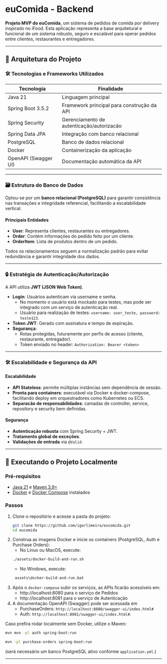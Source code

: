 # euComida - Backend

**Projeto MVP do euComida**, um sistema de pedidos de comida por delivery inspirado no iFood. Esta aplicação representa a base arquitetural e funcional de um sistema robusto, seguro e escalável para operar pedidos entre clientes, restaurantes e entregadores.

---

## 🤖 Arquitetura do Projeto

### 🛠️ Tecnologias e Frameworks Utilizados

| Tecnologia | Finalidade |
|------------|------------|
| Java 21 | Linguagem principal |
| Spring Boot 3.5.2 | Framework principal para construção da API |
| Spring Security | Gerenciamento de autenticação/autorizacão |
| Spring Data JPA | Integração com banco relacional |
| PostgreSQL | Banco de dados relacional |
| Docker | Containerização da aplicação |
| OpenAPI (Swagger UI) | Documentação automática da API |

---

### 🗃️ Estrutura do Banco de Dados

Optou-se por um **banco relacional (PostgreSQL)** para garantir consistência nas transações e integridade referencial, facilitando a escalabilidade vertical.

#### Principais Entidades

- **User**: Representa clientes, restaurantes ou entregadores.
- **Order**: Contém informações do pedido feito por um cliente.
- **OrderItem**: Lista de produtos dentro de um pedido.

Todos os relacionamentos seguem a normalização padrão para evitar redundância e garantir integridade dos dados.

---

### 🔒 Estratégia de Autenticação/Autorização

A API utiliza **JWT (JSON Web Token)**.

- **Login**: Usuários autenticam via username e senha.
  - No momento o usuário está mockado para testes, mas pode ser integrado com um serviço de autenticação real.
  - Usuário para realização de testes: `username: user_teste, password: teste123`.
- **Token JWT**: Gerado com assinatura e tempo de expiração.
- **Segurança**:
    - Rotas protegidas, futuramente por perfis de acesso (cliente, restaurante, entregador).
    - Token enviado no header: `Authorization: Bearer <token>`

---

### 🛠️ Escalabilidade e Segurança da API

#### Escalabilidade

- **API Stateless**: permite múltiplas instâncias sem dependência de sessão.
- **Pronta para containers**: executável via Docker e docker-compose, facilitando deploy em orquestradores como Kubernetes ou ECS.
- **Separacão de responsabilidades**: camadas de controller, service, repository e security bem definidas.

#### Segurança

- **Autenticação robusta** com Spring Security + JWT.
- **Tratamento global de exceções**.
- **Validações de entrada** via `@Valid`.

---

## 🚀 Executando o Projeto Localmente

### Pré-requisitos

- [Java 21](https://jdk.java.net/archive/) e [Maven 3.9+](https://maven.apache.org/)
- [Docker](https://www.docker.com/) e [Docker Compose](https://docs.docker.com/compose/) instalados

### Passos

1. Clone o repositório e acesse a pasta do projeto:
   ```bash
   git clone https://github.com/igorlimeira/eucomida.git
   cd eucomida
   ```
2. Construa as imagens Docker e inicie os containers (PostgreSQL, Auth e Purchase Orders):
    - No Linux ou MacOS, execute:
   ```bash
   ./assets/docker-build-and-run.sh
   ```
    - No Windows, execute:
   ```bash
    assets\docker-build-and-run.bat
    ```
3. Após o `docker-compose` subir os serviços, as APIs ficarão acessíveis em:
    - http://localhost:8080 para o serviço de Pedidos
    - http://localhost:8081 para o serviço de Autenticação
4. A documentação OpenAPI (Swagger) pode ser acessada em 
   - PurchaseOrders: `http://localhost:8080/swagger-ui/index.html#`
   - Auth: `http://localhost:8081/swagger-ui/index.html#`.

Caso prefira rodar localmente sem Docker, utilize o Maven:
```bash
mvn mvn -pl auth spring-boot:run
```
```bash
mvn -pl purchase-orders spring-boot:run
```
(será necessário um banco PostgreSQL ativo conforme `application.yml`.)

---
